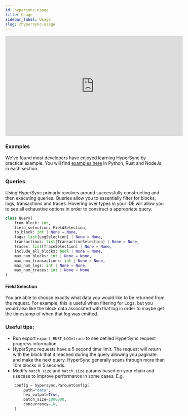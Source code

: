 ```yaml
---
id: hypersync-usage
title: Usage
sidebar_label: Usage
slug: /hypersync-usage
---
```


<iframe width="560" height="315" src="https://www.youtube.com/embed/S9Z6XkY3aP8" title="YouTube video player" frameborder="0" allow="accelerometer; autoplay; clipboard-write; encrypted-media; gyroscope; picture-in-picture" allowfullscreen></iframe>

### Examples

We've found most developers have enjoyed learning HyperSync by practical example. You will find [examples here](./hypersync-clients.md) in Python, Rust and NodeJs in each section.

### Queries

Using HyperSync primarly revolves around successfully constructing and then executing queries. Queries allow you to essentially filter for blocks, logs, transactions and traces. Hovering over types in your IDE will allow you to see all exhaustive options in order to construct a appropriate query.

```python
class Query(
    from_block: int,
    field_selection: FieldSelection,
    to_block: int | None = None,
    logs: list[LogSelection] | None = None,
    transactions: list[TransactionSelection] | None = None,
    traces: list[TraceSelection] | None = None,
    include_all_blocks: bool | None = None,
    max_num_blocks: int | None = None,
    max_num_transactions: int | None = None,
    max_num_logs: int | None = None,
    max_num_traces: int | None = None
)
```

#### Field Selection

You are able to choose exactly what data you would like to be returned from the request. For example, this is useful when filtering for Logs, but you would also like the block data associated with that log in order to maybe get the timestamp of when that log was emitted.

### Useful tips:

- Run export `export RUST_LOG=trace` to see detiled HyperSync request progress information.
- HyperSync requests have a 5 second time limit. The request will return with the block that it reached during the query allowing you paginate and make the next query. HyperSync generally scans through more than 10m blocks in 5 seconds.
- Modify `batch_size` and `batch_size` params based on your chain and usecase to improve performance in some cases. E.g.

```python
    config = hypersync.ParquetConfig(
        path="data",
        hex_output=True,
        batch_size=1000000,
        concurrency=10,
    )
```
